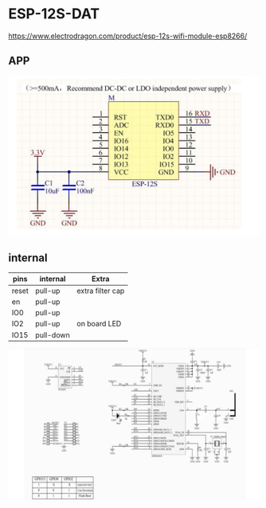 
# ESP-12S-DAT

https://www.electrodragon.com/product/esp-12s-wifi-module-esp8266/

## APP

![](50-48-15-16-12-2022.png)

## internal 

| pins  | internal  | Extra            |
| ----- | --------- | ---------------- |
| reset | pull-up   | extra filter cap |
| en    | pull-up   |                  |
| IO0   | pull-up   |                  |
| IO2   | pull-up   | on board LED     |
| IO15  | pull-down |                  |

![](56-45-15-16-12-2022.png)